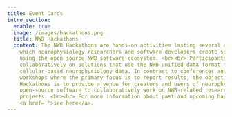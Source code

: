 ```yaml
---
title: Event Cards
intro_section:
  enable: true
  image: /images/hackathons.png
  title: NWB Hackathons
  content: The NWB Hackathons are hands-on activities lasting several days in
    which neurophysiology researchers and software developers create solutions
    using the open source NWB software ecosystem. <br><br> Participants work
    collaboratively on solutions that use the NWB unified data format for
    cellular-based neurophysiology data. In contrast to conferences and
    workshops where the primary focus is to report results, the objective of the
    Hackathons is to provide a venue for creators and users of neurophysiology
    open-source software to collaboratively work on NWB-related research
    projects. <br><br> For more information about past and upcoming hackathons,
    <a href=''>see here</a>.
---
```

